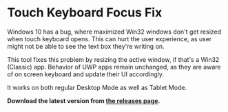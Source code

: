 # Touch Keyboard Focus Fix

Windows 10 has a bug, where maximized Win32 windows don't get resized when touch keyboard opens. This can hurt the user experience, as user might not be able to see the text box they're writing on.

This tool fixes this problem by resizing the active window, if that's a Win32 (Classic) app. Behavior of UWP apps remain unchanged, as they are aware of on screen keyboard and update their UI accordingly.

It works on both regular Desktop Mode as well as Tablet Mode.

**Download the latest version from [the releases page](https://github.com/MahdiGhiasi/Windows10TouchKeyboardFocusFix/releases).**
